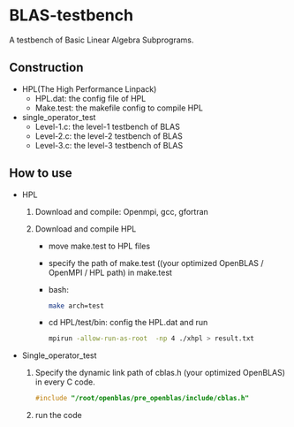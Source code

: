# BLAS-testbench
A testbench of Basic Linear Algebra Subprograms.

## Construction
- HPL(The High Performance Linpack)
  - HPL.dat: the config file of HPL
  - Make.test: the makefile config to compile HPL  
- single_operator_test
  - Level-1.c: the level-1 testbench of BLAS
  - Level-2.c: the level-2 testbench of BLAS
  - Level-3.c: the level-3 testbench of BLAS

## How to use
- HPL
  1. Download and compile: Openmpi, gcc, gfortran
  
  2. Download and compile HPL
  
       - move make.test to HPL files
  
       - specify the path of make.test  ((your optimized OpenBLAS / OpenMPI / HPL path) in make.test
  
       - bash: 
  
         ```bash
         make arch=test
         ```
  
       - cd HPL/test/bin: config the HPL.dat and run 
  
         ```bash
         mpirun -allow-run-as-root  -np 4 ./xhpl > result.txt 
         ```
  
- Single_operator_test
  1. Specify the dynamic link path of cblas.h (your optimized OpenBLAS) in every C code.
  
     ```C++
     #include "/root/openblas/pre_openblas/include/cblas.h"
     ```
  
  2. run the code
